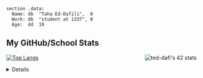 
```assembly
section .data:
  Name: db  "Taha Ed-Dafili",  0
  Work: db  "student at 1337", 0
  Age:  dd  19
```

## **My GitHub/School Stats**
<a href="https://github.com/oakoudad/badge42"><img align='right' src="https://badge.mediaplus.ma/darkblue/ted-dafi" alt="ted-dafi's 42 stats" /></a>
[![Top Langs](https://github-readme-stats.vercel.app/api/top-langs/?username=Ayg0&theme=ayu-mirage&hide=html,makefile,javascript,css)](https://github.com/Ayg0/github-readme-stats)

<details>
<p align="center">
  <a href="https://github.com/Ayg0">
    <img src="http://github-profile-summary-cards.vercel.app/api/cards/profile-details?username=Ayg0&theme=transparent" />
  </a>
  <a href="https://github.com/Ayg0">
    <img src="https://github-readme-streak-stats.herokuapp.com/?user=Ayg0&hide_border=true&card_width=338&theme=transparent" />
  </a>
  <a href="https://github.com/Ayg0">
    <img src="http://github-profile-summary-cards.vercel.app/api/cards/stats?username=Ayg0&theme=transparent" />
  </a>
</p>
</details>
